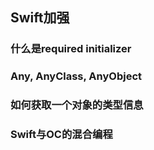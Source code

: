 ## Swift加强
### 什么是required initializer

### Any, AnyClass, AnyObject

### 如何获取一个对象的类型信息

### Swift与OC的混合编程

